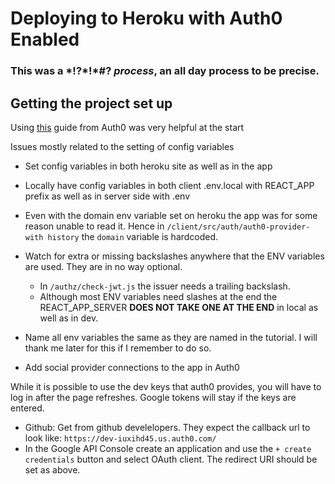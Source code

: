 # Deploying to Heroku with Auth0 Enabled

### This was a \*!?\*!\*#? **_process_**, an all day process to be precise.

## Getting the project set up

Using
[this](https://auth0.com/blog/complete-guide-to-react-user-authentication/)
guide from Auth0 was very helpful at the start

Issues mostly related to the setting of config variables

- Set config variables in both heroku site as well as in the app

- Locally have config variables in both client .env.local with REACT_APP prefix
  as well as in server side with .env

- Even with the domain env variable set on heroku the app was for some reason
  unable to read it. Hence in `/client/src/auth/auth0-provider-with history` the
  `domain` variable is hardcoded.

- Watch for extra or missing backslashes anywhere that the ENV variables are
  used. They are in no way optional.
  - In `/authz/check-jwt.js` the issuer needs a trailing backslash.
  - Although most ENV variables need slashes at the end the REACT_APP_SERVER
    **DOES NOT TAKE ONE AT THE END** in local as well as in dev.
- Name all env variables the same as they are named in the tutorial. I will
  thank me later for this if I remember to do so.

- Add social provider connections to the app in Auth0

While it is possible to use the dev keys that auth0 provides, you will have to
log in after the page refreshes. Google tokens will stay if the keys are
entered.

- Github: Get from github develelopers. They expect the callback url to look
  like: `https://dev-iuxihd45.us.auth0.com/`
- In the Google API Console create an application and use the
  `+ create credentials` button and select OAuth client. The redirect URI should
  be set as above.
